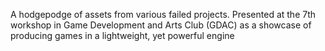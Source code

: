 A hodgepodge of assets from various failed projects. Presented at the 7th workshop in Game Development and Arts Club (GDAC) as a showcase of producing games in a lightweight, yet powerful engine
